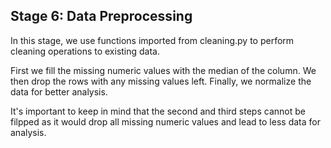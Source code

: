 ## Stage 6: Data Preprocessing

In this stage, we use functions imported from cleaning.py to perform cleaning operations to existing data.

First we fill the missing numeric values with the median of the column.
We then drop the rows with any missing values left.
Finally, we normalize the data for better analysis.

It's important to keep in mind that the second and third steps cannot be filpped as it would drop all missing numeric values and lead to less data for analysis.
